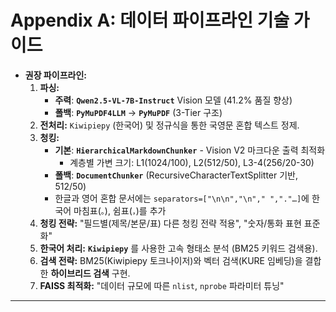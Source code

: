 # Appendix A: 데이터 파이프라인 기술 가이드

- **권장 파이프라인:**
    1. **파싱:** 
        - **주력**: **`Qwen2.5-VL-7B-Instruct`** Vision 모델 (41.2% 품질 향상)
        - **폴백**: **`PyMuPDF4LLM`** → **`PyMuPDF`** (3-Tier 구조)
    2. **전처리:** `Kiwipiepy` (한국어) 및 정규식을 통한 국영문 혼합 텍스트 정제.
    3. **청킹:** 
        - **기본**: **`HierarchicalMarkdownChunker`** - Vision V2 마크다운 출력 최적화
            - 계층별 가변 크기: L1(1024/100), L2(512/50), L3-4(256/20-30)
        - **폴백**: **`DocumentChunker`** (RecursiveCharacterTextSplitter 기반, 512/50)
        - 한글과 영어 혼합 문서에는 `separators=["\n\n","\n"," ","."…]`에 한국어 마침표(`。`), 쉼표(`，`)를 추가
    4. **청킹 전략:** "필드별(제목/본문/표) 다른 청킹 전략 적용", "숫자/통화 표현 표준화"
    5. **한국어 처리:** **`Kiwipiepy`** 를 사용한 고속 형태소 분석 (BM25 키워드 검색용).
    6. **검색 전략:** BM25(Kiwipiepy 토크나이저)와 벡터 검색(KURE 임베딩)을 결합한 **하이브리드 검색** 구현.
    7. **FAISS 최적화:** "데이터 규모에 따른 `nlist`, `nprobe` 파라미터 튜닝"
    

---
